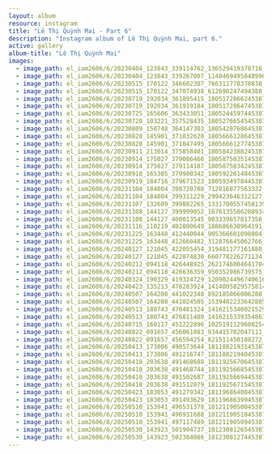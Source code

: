 ```yaml
---
layout: album
resource: instagram
title: "Lê Thị Quỳnh Mai - Part 6"
description: "Instagram album of Lê Thị Quỳnh Mai, part 6."
active: gallery
album-title: "Lê Thị Quỳnh Mai"
images:
  - image_path: el_iam2606/6/20230404_123843_339114762_136529419378716_1556646191683981034_n.jpg
  - image_path: el_iam2606/6/20230404_123843_339267007_1148469495848996_4049096009084941865_n.jpg
  - image_path: el_iam2606/6/20230515_170122_346602307_766311778370838_164271498217351233_n.jpg
  - image_path: el_iam2606/6/20230515_170122_347074938_612690247494388_6165817188645863228_n.jpg
  - image_path: el_iam2606/6/20230719_192034_361895415_18051728662453879_3572816828637135605_n.jpg
  - image_path: el_iam2606/6/20230719_192034_361919184_18051728647453879_5526569286511026235_n.jpg
  - image_path: el_iam2606/6/20230725_165606_363433051_18052445974453879_2555961120253064027_n.jpg
  - image_path: el_iam2606/6/20230728_103221_357528435_18052766545453879_7481739728936293787_n.jpg
  - image_path: el_iam2606/6/20230809_150748_364147303_18054287686453879_6700570799516753227_n.jpg
  - image_path: el_iam2606/6/20230828_145901_371032620_18056661286453879_9126334124963418233_n.jpg
  - image_path: el_iam2606/6/20230828_145901_371847495_18056661277453879_3961694324907612148_n.jpg
  - image_path: el_iam2606/6/20230911_213014_375858401_18058423882453879_4800127585834597260_n.jpg
  - image_path: el_iam2606/6/20230914_175027_379086466_18058750351453879_1612964921174760319_n.jpg
  - image_path: el_iam2606/6/20230914_175027_379114187_18058750342453879_6621788235821152592_n.jpg
  - image_path: el_iam2606/6/20230918_165305_379980342_18059226148453879_8627688198844570008_n.jpg
  - image_path: el_iam2606/6/20230919_184716_379671523_18059349784453879_3916954756445927761_n.jpg
  - image_path: el_iam2606/6/20231104_184804_398720708_712816877563332_1613663094148790189_n.jpg
  - image_path: el_iam2606/6/20231104_184804_399311229_299423646312127_6036221619089303172_n.jpg
  - image_path: el_iam2606/6/20231107_132609_399882265_1331700557458139_2887754602102260475_n.jpg
  - image_path: el_iam2606/6/20231108_144127_399999052_1676135586208934_2541341944490971898_n.jpg
  - image_path: el_iam2606/6/20231108_144127_400013545_903339657817358_5577305930449703601_n.jpg
  - image_path: el_iam2606/6/20231116_110219_402800649_188686630964191_3756613330296980800_n.jpg
  - image_path: el_iam2606/6/20231225_163448_412440044_905366601098804_8997223980298919692_n.jpg
  - image_path: el_iam2606/6/20231225_163448_412660482_312876645062766_7975462316709334209_n.jpg
  - image_path: el_iam2606/6/20240127_121045_422055454_319481177161880_5367894917820608763_n.jpg
  - image_path: el_iam2606/6/20240127_121045_422874830_660778226271134_8778542876538249154_n.jpg
  - image_path: el_iam2606/6/20240212_094118_426448925_2621746004641704_3069248312789434126_n.jpg
  - image_path: el_iam2606/6/20240212_094118_426636359_950352986739575_8640783404298465631_n.jpg
  - image_path: el_iam2606/6/20240324_190329_419324729_1209024496740616_3104676494515831156_n.jpg
  - image_path: el_iam2606/6/20240423_135213_476283924_1414005829575814_1921062303904214464_n.jpg
  - image_path: el_iam2606/6/20240507_164208_441022348_892185066006288_7471905811327040927_n.jpg
  - image_path: el_iam2606/6/20240507_164208_441024505_1539402233642885_1673076191822039_n.jpg
  - image_path: el_iam2606/6/20240513_180743_476481324_1416215346021529_2906394330739740509_n.jpg
  - image_path: el_iam2606/6/20240513_180743_476811480_1416215339354863_9029557968412936385_n.jpg
  - image_path: el_iam2606/6/20240715_160117_451222896_1025191129608254_3771036076608508602_n.jpg
  - image_path: el_iam2606/6/20240822_091657_456061083_934415702047111_9030547480398112918_n.jpg
  - image_path: el_iam2606/6/20240822_091657_456594254_821511450108272_5656891215445793386_n.jpg
  - image_path: el_iam2606/6/20250413_173806_490573644_18118821931453879_4026582998285331479_n.jpg
  - image_path: el_iam2606/6/20250413_173806_491216747_18118821940453879_7411244193915218309_n.jpg
  - image_path: el_iam2606/6/20250418_203638_491468688_18119256706453879_4056962599446457953_n.jpg
  - image_path: el_iam2606/6/20250418_203638_491468744_18119256685453879_6589244443569252185_n.jpg
  - image_path: el_iam2606/6/20250418_203638_491502687_18119256694453879_4398898629136299308_n.jpg
  - image_path: el_iam2606/6/20250418_203638_491512079_18119256715453879_95692672691536840_n.jpg
  - image_path: el_iam2606/6/20250423_183053_491279342_18119686408453879_4503751427897267281_n.jpg
  - image_path: el_iam2606/6/20250423_183053_491493629_18119686399453879_6181237534690094790_n.jpg
  - image_path: el_iam2606/6/20250510_153941_496531378_18121190500453879_4696040798392268382_n.jpg
  - image_path: el_iam2606/6/20250510_153941_496931688_18121190518453879_897226734948290821_n.jpg
  - image_path: el_iam2606/6/20250510_153941_497117489_18121190509453879_4551196760366433967_n.jpg
  - image_path: el_iam2606/6/20250530_143923_501994737_18123081265453879_777780316912403431_n.jpg
  - image_path: el_iam2606/6/20250530_143923_502384086_18123081274453879_8978632685811658091_n.jpg
---
```


